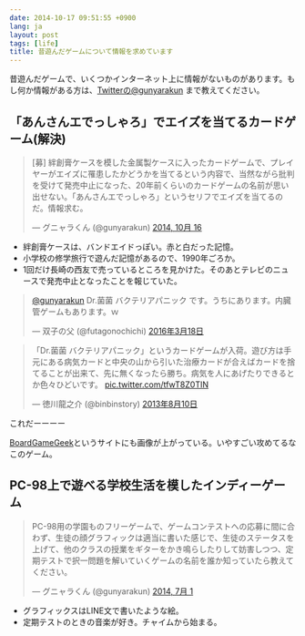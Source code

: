 ```yaml
---
date: 2014-10-17 09:51:55 +0900
lang: ja
layout: post
tags: [life]
title: 昔遊んだゲームについて情報を求めています
---
```

昔遊んだゲームで、いくつかインターネット上に情報がないものがあります。もし何か情報がある方は、[Twitterの@gunyarakun](https://twitter.com/gunyarakun/) まで教えてください。

## 「あんさんエでっしゃろ」でエイズを当てるカードゲーム(解決)

<blockquote class="twitter-tweet" lang="ja"><p>[募] 絆創膏ケースを模した金属製ケースに入ったカードゲームで、プレイヤーがエイズに罹患したかどうかを当てるという内容で、当然ながら批判を受けて発売中止になった、20年前くらいのカードゲームの名前が思い出せない。「あんさんエでっしゃろ」というセリフでエイズを当てるのだ。情報求む。</p>&mdash; グニャラくん (@gunyarakun) <a href="https://twitter.com/gunyarakun/status/522657637939163138">2014, 10月 16</a></blockquote>
<script async src="//platform.twitter.com/widgets.js" charset="utf-8"></script>

- 絆創膏ケースは、バンドエイドっぽい。赤と白だった記憶。
- 小学校の修学旅行で遊んだ記憶があるので、1990年ごろか。
- 1回だけ長崎の西友で売っているところを見かけた。そのあとテレビのニュースで発売中止となったことを報じていた。

<blockquote class="twitter-tweet" data-lang="ja"><p lang="ja" dir="ltr"><a href="https://twitter.com/gunyarakun">@gunyarakun</a> Dr.菌菌 バクテリアパニック です。うちにあります。内臓管ゲームもあります。ｗ</p>&mdash; 双子の父 (@futagonochichi) <a href="https://twitter.com/futagonochichi/status/710645227900407808">2016年3月18日</a></blockquote>
<script async src="//platform.twitter.com/widgets.js" charset="utf-8"></script>

<blockquote class="twitter-tweet" data-lang="ja"><p lang="ja" dir="ltr">「Dr.菌菌 バクテリアパニック」というカードゲームが入荷。遊び方は手元にある病気カードと中央の山から引いた治療カードが合えばカードを捨てることが出来て、先に無くなったら勝ち。病気を人にあげたりできるとか色々ひどいです。 <a href="http://t.co/tfwT8Z0TIN">pic.twitter.com/tfwT8Z0TIN</a></p>&mdash; 徳川龍之介 (@binbinstory) <a href="https://twitter.com/binbinstory/status/366059631052734464">2013年8月10日</a></blockquote>
<script async src="//platform.twitter.com/widgets.js" charset="utf-8"></script>

これだーーーー

[BoardGameGeek](https://boardgamegeek.com/boardgame/112363/dr-kinkin-bacteriapanic)というサイトにも画像が上がっている。いやすごい攻めてるなこのゲーム。

## PC-98上で遊べる学校生活を模したインディーゲーム

<blockquote class="twitter-tweet" lang="ja"><p>PC-98用の学園ものフリーゲームで、ゲームコンテストへの応募に間に合わず、生徒の顔グラフィックは適当に書いた感じで、生徒のステータスを上げて、他のクラスの授業をギターをかき鳴らしたりして妨害しつつ、定期テストで択一問題を解いていくゲームの名前を誰か知っていたら教えてください。</p>&mdash; グニャラくん (@gunyarakun) <a href="https://twitter.com/gunyarakun/status/483778237542043648">2014, 7月 1</a></blockquote>
<script async src="//platform.twitter.com/widgets.js" charset="utf-8"></script>

- グラフィックスはLINE文で書いたような絵。
- 定期テストのときの音楽が好き。チャイムから始まる。
